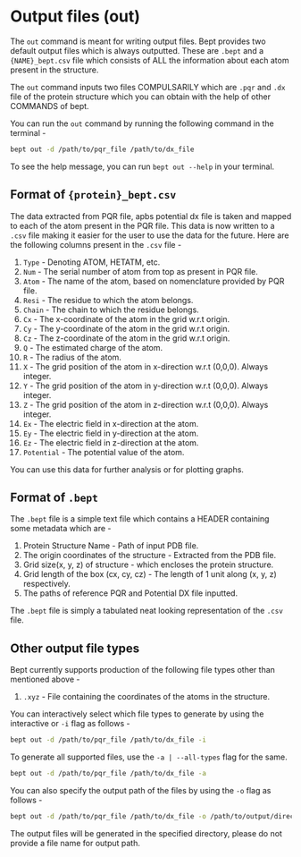 # Output files (out)

The `out` command is meant for writing output files. Bept provides two default output files which is always outputted. These are `.bept` and a `{NAME}_bept.csv` file which consists of ALL the information about each atom present in the structure.

The `out` command inputs two files COMPULSARILY which are `.pqr` and `.dx` file of the protein structure which you can obtain with the help of other COMMANDS of bept.

You can run the `out` command by running the following command in the terminal -

```bash
bept out -d /path/to/pqr_file /path/to/dx_file
```

To see the help message, you can run `bept out --help` in your terminal.

## Format of `{protein}_bept.csv`

The data extracted from PQR file, apbs potential dx file is taken and mapped to each of the atom present in the PQR file. This data is now written to a `.csv` file making it easier for the user to use the data for the future. Here are the following columns present in the `.csv` file -

1. `Type` - Denoting ATOM, HETATM, etc.
2. `Num` - The serial number of atom from top as present in PQR file.
3. `Atom` - The name of the atom, based on nomenclature provided by PQR file.
4. `Resi` - The residue to which the atom belongs.
5. `Chain` - The chain to which the residue belongs.
6. `Cx` - The x-coordinate of the atom in the grid w.r.t origin.
7. `Cy` - The y-coordinate of the atom in the grid w.r.t origin.
8. `Cz` - The z-coordinate of the atom in the grid w.r.t origin.
9. `Q` - The estimated charge of the atom.
10. `R` - The radius of the atom.
11. `X` - The grid position of the atom in x-direction w.r.t (0,0,0). Always integer.
12. `Y` - The grid position of the atom in y-direction w.r.t (0,0,0). Always integer.
13. `Z` - The grid position of the atom in z-direction w.r.t (0,0,0). Always integer.
14. `Ex` - The electric field in x-direction at the atom.
15. `Ey` - The electric field in y-direction at the atom.
16. `Ez` - The electric field in z-direction at the atom.
17. `Potential` - The potential value of the atom.

You can use this data for further analysis or for plotting graphs.

## Format of `.bept`

The `.bept` file is a simple text file which contains a HEADER containing some metadata which are -

1. Protein Structure Name - Path of input PDB file.
2. The origin coordinates of the structure - Extracted from the PDB file.
3. Grid size(x, y, z) of structure - which encloses the protein structure.
4. Grid length of the box (cx, cy, cz) - The length of 1 unit along (x, y, z) respectively.
5. The paths of reference PQR and Potential DX file inputted.

The `.bept` file is simply a tabulated neat looking representation of the `.csv` file.

## Other output file types

Bept currently supports production of the following file types other than mentioned above -

1. `.xyz` - File containing the coordinates of the atoms in the structure.

You can interactively select which file types to generate by using the interactive or `-i` flag as follows -

```bash
bept out -d /path/to/pqr_file /path/to/dx_file -i
```

To generate all supported files, use the `-a | --all-types` flag for the same.

```bash
bept out -d /path/to/pqr_file /path/to/dx_file -a
```

You can also specify the output path of the files by using the `-o` flag as follows -

```bash
bept out -d /path/to/pqr_file /path/to/dx_file -o /path/to/output/directory
```

The output files will be generated in the specified directory, please do not provide a file name for output path.
